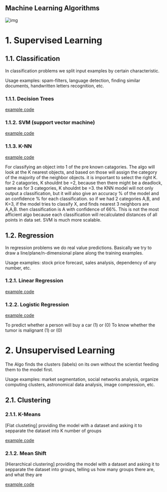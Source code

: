 ## Machine Learning Algorithms

![img](https://scotch-res.cloudinary.com/image/upload/w_1050,q_auto:good,f_auto/v1545808446/yo7vwyhuuwm7m8p4cjjy.png)


# 1. Supervised Learning

## 1.1. Classification

In classification problems we split input examples by certain characteristic.

Usage examples: spam-filters, language detection, finding similar documents, handwritten letters recognition, etc.

### 1.1.1. Decision Trees

[example code](https://github.com/vuurball/machine-learning/blob/master/Algorithms/SupervisedLearning/Classification/DecisionTrees.md)

### 1.1.2. SVM (support vector machine) 

[example code](https://github.com/vuurball/machine-learning/blob/master/Algorithms/SupervisedLearning/Classification/SVM.py)

### 1.1.3. K-NN 

[example code](https://github.com/vuurball/machine-learning/blob/master/Algorithms/SupervisedLearning/Classification/K-NN.py)

For classifying an object into 1 of the pre known catagories.
The algo will look at the K nearest objects, and based on those will assign the category of the majority of the neighbor objects.
it is important to select the right K. for 2 catagories, K shouldnt be =2, because then there might be a deadlock, same as for 3 categories, K shouldnt be =3.
the KNN model will not only output a classification, but it will also give an accuracy % of the model and an confidence % for each classification.
so if we had 2 categories A,B, and K=3, if the model tries to classify X, and finds nearest 3 neighbors are A,A,B. then classification is A with confidence of 66%.
This is not the most afficient algo because each classification will recalculated distances of all points in data set.
SVM is much more scalable.


## 1.2. Regression

In regression problems we do real value predictions. Basically we try to draw a line/plane/n-dimensional plane along the training examples.

Usage examples: stock price forecast, sales analysis, dependency of any number, etc.


### 1.2.1. Linear Regression 

[example code](https://github.com/vuurball/machine-learning/blob/master/Algorithms/SupervisedLearning/Regression/LinearRegression.md)

### 1.2.2. Logistic Regression

[example code](https://github.com/vuurball/machine-learning/blob/master/Algorithms/SupervisedLearning/Regression/LogisticRegression.md)

To predict whether a person will buy a car (1) or (0)
To know whether the tumor is malignant (1) or (0)


# 2. Unsupervised Learning

The Algo finds the clusters (labels) on its own without the scientist feeding them to the model first.

Usage examples: market segmentation, social networks analysis, organize computing clusters, astronomical data analysis, image compression, etc.

## 2.1. Clustering


### 2.1.1. K-Means

[Flat clusteting] providing the model with a dataset and asking it to sepparate the dataset into K number of groups

[example code](https://github.com/vuurball/machine-learning/blob/master/Algorithms/UnsupervisedLearning/Clustering/K-Means.py)

### 2.1.2. Mean Shift

[Hierarchical clustering] providing the model with a dataset and asking it to sepparate the dataset into groups, telling us how many groups there are, and what they are

[example code](https://github.com/vuurball/machine-learning/blob/master/Algorithms/UnsupervisedLearning/Clustering/MeanShift.py)


